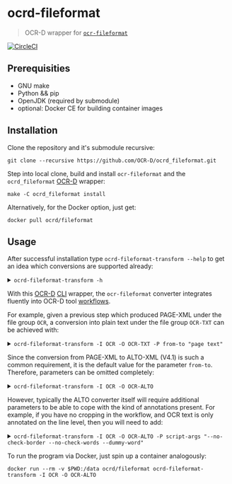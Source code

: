 # ocrd-fileformat

> OCR-D wrapper for [`ocr-fileformat`](https://github.com/UB-Mannheim/ocr-fileformat)

[![CircleCI](https://circleci.com/gh/OCR-D/ocrd_fileformat.svg?style=svg)](https://circleci.com/gh/OCR-D/ocrd_fileformat)


## Prerequisities

* GNU make
* Python && pip
* OpenJDK (required by submodule)
* optional: Docker CE for building container images 

## Installation

Clone the repository and it's submodule recursive:

    git clone --recursive https://github.com/OCR-D/ocrd_fileformat.git

Step into local clone, build and install `ocr-fileformat` and the `ocrd_fileformat` [OCR-D](https://ocr-d.de) wrapper:

    make -C ocrd_fileformat install

Alternatively, for the Docker option, just get:

    docker pull ocrd/fileformat


## Usage

After successful installation type `ocrd-fileformat-transform --help` to get an idea
which conversions are supported already:

<details>
  <summary><code>ocrd-fileformat-transform -h</code></summary>
  <pre>
Usage: ocrd-fileformat-transform [worker|server] [OPTIONS]

  Convert between OCR file formats

  > Transform pages with ocr-fileformat

  > For each page, download input file, pass it to ``ocr-transform``
  > with `from-to` format specifier and optionally `script-args` for
  > conversion. Then add the resulting file to the output file group.

  > Handle output MIME type and file name suffix according to target
  > format.

Subcommands:
    worker      Start a processing worker rather than do local processing
    server      Start a processor server rather than do local processing

Options for processing:
  -m, --mets URL-PATH             URL or file path of METS to process [./mets.xml]
  -w, --working-dir PATH          Working directory of local workspace [dirname(URL-PATH)]
  -I, --input-file-grp USE        File group(s) used as input
  -O, --output-file-grp USE       File group(s) used as output
  -g, --page-id ID                Physical page ID(s) to process instead of full document []
  --overwrite                     Remove existing output pages/images
                                  (with "--page-id", remove only those).
                                  Short-hand for OCRD_EXISTING_OUTPUT=OVERWRITE
  --debug                         Abort on any errors with full stack trace.
                                  Short-hand for OCRD_MISSING_OUTPUT=ABORT
  --profile                       Enable profiling
  --profile-file PROF-PATH        Write cProfile stats to PROF-PATH. Implies "--profile"
  -p, --parameter JSON-PATH       Parameters, either verbatim JSON string
                                  or JSON file path
  -P, --param-override KEY VAL    Override a single JSON object key-value pair,
                                  taking precedence over --parameter
  -U, --mets-server-url URL       URL of a METS Server for parallel incremental access to METS
                                  If URL starts with http:// start an HTTP server there,
                                  otherwise URL is a path to an on-demand-created unix socket
  -l, --log-level [OFF|ERROR|WARN|INFO|DEBUG|TRACE]
                                  Override log level globally [INFO]
  --log-filename LOG-PATH         File to redirect stderr logging to (overriding ocrd_logging.conf).

Options for information:
  -C, --show-resource RESNAME     Dump the content of processor resource RESNAME
  -L, --list-resources            List names of processor resources
  -J, --dump-json                 Dump tool description as JSON
  -D, --dump-module-dir           Show the 'module' resource location path for this processor
  -h, --help                      Show this message
  -V, --version                   Show version

Parameters:
   "from-to" [string - "page alto"]
    Transformation scenario, see ocr-fileformat -L
    Possible values: ["abbyy hocr", "abbyy page", "alto2.0 alto3.0",
    "alto2.0 alto3.1", "alto2.0 hocr", "alto2.1 alto3.0", "alto2.1
    alto3.1", "alto2.1 hocr", "alto page", "alto text", "gcv hocr", "gcv
    page", "hocr alto2.0", "hocr alto2.1", "hocr page", "hocr text",
    "page alto", "page alto_legacy", "page hocr", "page page2019", "page
    text", "tei hocr", "textract page"]
   "ext" [string - ""]
    Output extension. Set to empty string to derive extension from the
    media type.
   "script-args" [string - ""]
    Arguments to Saxon (for XSLT transformations) or to transformation
    script


</pre>
</details>

With this [OCR-D](https://ocr-d.de/en/spec/intro) [CLI](https://ocr-d.de/en/spec/cli) wrapper,
the `ocr-fileformat` converter integrates fluently into OCR-D tool [workflows](https://ocr-d.de/en/workflows).

For example, given a previous step which produced PAGE-XML under the file group `OCR`,
a conversion into plain text under the file group `OCR-TXT` can be achieved with:

<details>
  <summary><code>ocrd-fileformat-transform -I OCR -O OCR-TXT -P from-to "page text"</code></summary>
  <h4>With <a href="https://github.com/bertsky/workflow-configuration">bertsky/workflow-configuration</a></h4>
  <pre>
OCR-TXT: OCR
OCR-TXT: TOOL = ocrd-fileformat-transform
OCR-TXT: PARAMS = "from-to": "page text"
</pre>
</details>

Since the conversion from PAGE-XML to ALTO-XML (V4.1) is such a common
requirement, it is the default value for the parameter `from-to`. Therefore,
parameters can be omitted completely:

<details>
  <summary><code>ocrd-fileformat-transform -I OCR -O OCR-ALTO</code></summary>
  <h4>With <a href="https://github.com/bertsky/workflow-configuration">bertsky/workflow-configuration</a></h4>
  <pre>
OCR-ALTO: OCR
OCR-ALTO: TOOL = ocrd-fileformat-transform
</pre>
</details>

However, typically the ALTO converter itself will require additional parameters
to be able to cope with the kind of annotations present. For example, if you have
no cropping in the workflow, and OCR text is only annotated on the line level,
then you will need to add:

<details>
  <summary><code>ocrd-fileformat-transform -I OCR -O OCR-ALTO -P script-args "--no-check-border --no-check-words --dummy-word"</code></summary>
  <h4>With <a href="https://github.com/bertsky/workflow-configuration">bertsky/workflow-configuration</a></h4>
  <pre>
OCR-ALTO: OCR
OCR-ALTO: TOOL = ocrd-fileformat-transform
OCR-ALTO: PARAMS = "script-args": "--no-check-border --no-check-words --dummy-word"
</pre>
</details>

To run the program via Docker, just spin up a container analogously:

    docker run --rm -v $PWD:/data ocrd/fileformat ocrd-fileformat-transform -I OCR -O OCR-ALTO


